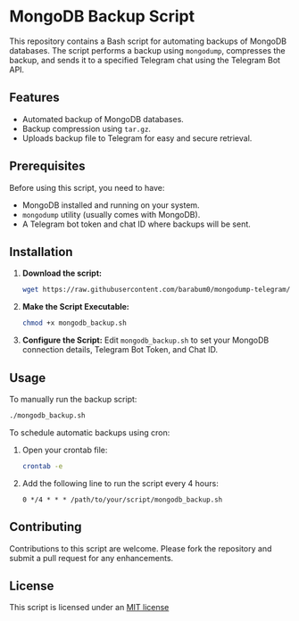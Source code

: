 # MongoDB Backup Script

This repository contains a Bash script for automating backups of MongoDB databases. The script performs a backup using `mongodump`, compresses the backup, and sends it to a specified Telegram chat using the Telegram Bot API.

## Features

- Automated backup of MongoDB databases.
- Backup compression using `tar.gz`.
- Uploads backup file to Telegram for easy and secure retrieval.

## Prerequisites

Before using this script, you need to have:

- MongoDB installed and running on your system.
- `mongodump` utility (usually comes with MongoDB).
- A Telegram bot token and chat ID where backups will be sent.

## Installation

1. **Download the script:**
   ```bash
   wget https://raw.githubusercontent.com/barabum0/mongodump-telegram/main/backup.example.sh -O mongodb_backup.sh
   ```

2. **Make the Script Executable:**
   ```bash
   chmod +x mongodb_backup.sh
   ```

3. **Configure the Script:**
   Edit `mongodb_backup.sh` to set your MongoDB connection details, Telegram Bot Token, and Chat ID.

## Usage

To manually run the backup script:

```bash
./mongodb_backup.sh
```

To schedule automatic backups using cron:

1. Open your crontab file:
   ```bash
   crontab -e
   ```

2. Add the following line to run the script every 4 hours:
   ```cron
   0 */4 * * * /path/to/your/script/mongodb_backup.sh
   ```
   
## Contributing

Contributions to this script are welcome. Please fork the repository and submit a pull request for any enhancements.

## License

This script is licensed under an [MIT license](LICENSE)